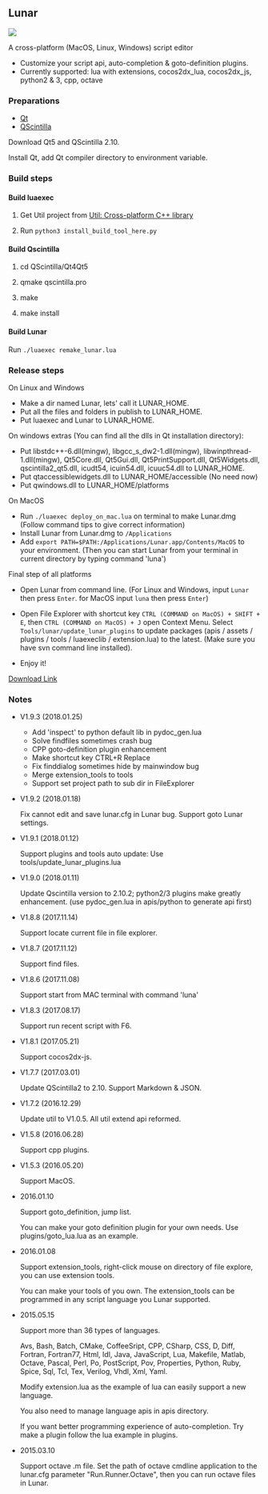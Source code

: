 ## Lunar ##

![](https://github.com/joshua-meng/Lunar/wiki/assets/lunar_linux.png)

A cross-platform (MacOS, Linux, Windows) script editor

- Customize your script api, auto-completion & goto-definition plugins.
- Currently supported: lua with extensions, cocos2dx_lua, cocos2dx_js, python2 & 3, cpp, octave 

### Preparations ###

- [Qt](https://www.qt.io/)
- [QScintilla](https://github.com/jie-meng/QScintilla)

Download Qt5 and QScintilla 2.10.

Install Qt, add Qt compiler directory to environment variable.

### Build steps ###

#### Build luaexec ####

1. Get Util project from [Util: Cross-platform C++ library](https://github.com/jie-meng/Util)

2. Run `python3 install_build_tool_here.py`
 
#### Build Qscintilla ####

1. cd QScintilla/Qt4Qt5

2. qmake qscintilla.pro

3. make

4. make install

#### Build Lunar ####

Run `./luaexec remake_lunar.lua`

### Release steps ###

On Linux and Windows 

- Make a dir named Lunar, lets' call it LUNAR_HOME. 
- Put all the files and folders in publish to LUNAR_HOME.
- Put luaexec and Lunar to LUNAR_HOME.

On windows extras (You can find all the dlls in Qt installation directory):

- Put libstdc++-6.dll(mingw), libgcc_s_dw2-1.dll(mingw), libwinpthread-1.dll(mingw), Qt5Core.dll, Qt5Gui.dll,  Qt5PrintSupport.dll, Qt5Widgets.dll, qscintilla2_qt5.dll, icudt54, icuin54.dll, icuuc54.dll to LUNAR_HOME.
- Put qtaccessiblewidgets.dll to LUNAR_HOME/accessible (No need now)
- Put qwindows.dll to LUNAR_HOME/platforms

On MacOS

- Run `./luaexec deploy_on_mac.lua` on terminal to make Lunar.dmg (Follow command tips to give correct information)
- Install Lunar from Lunar.dmg to `/Applications`
- Add `export PATH=$PATH:/Applications/Lunar.app/Contents/MacOS` to your environment. (Then you can start Lunar from your terminal in current directory by typing command 'luna')

Final step of all platforms

- Open Lunar from command line. (For Linux and Windows, input `Lunar` then press `Enter`. for MacOS input `luna` then press `Enter`)

- Open File Explorer with shortcut key `CTRL (COMMAND on MacOS) + SHIFT + E`, then `CTRL (COMMAND on MacOS) + J` open Context Menu. Select `Tools/lunar/update_lunar_plugins` to update packages (apis / assets / plugins / tools / luaexeclib / extension.lua) to the latest. (Make sure you have svn command line installed).

- Enjoy it!

[Download Link](https://github.com/jie-meng/Lunar/releases)

### Notes ###

- V1.9.3 (2018.01.25)

    - Add 'inspect' to python default lib in pydoc_gen.lua
    - Solve findfiles sometimes crash bug
    - CPP goto-definition plugin enhancement
    - Make shortcut key CTRL+R Replace
    - Fix finddialog sometimes hide by mainwindow bug
    - Merge extension_tools to tools
    - Support set project path to sub dir in FileExplorer

- V1.9.2 (2018.01.18)

    Fix cannot edit and save lunar.cfg in Lunar bug. Support goto Lunar settings.

- V1.9.1 (2018.01.12)

    Support plugins and tools auto update: Use tools/update_lunar_plugins.lua

- V1.9.0 (2018.01.11)

    Update Qscintilla version to 2.10.2; python2/3 plugins make greatly enhancement. (use pydoc_gen.lua in apis/python to generate api first)

- V1.8.8 (2017.11.14)
    
    Support locate current file in file explorer.

- V1.8.7 (2017.11.12)
    
    Support find files.
    
- V1.8.6 (2017.11.08)
	
    Support start from MAC terminal with command 'luna'

- V1.8.3 (2017.08.17)

    Support run recent script with F6.
    
- V1.8.1 (2017.05.21)
    
    Support cocos2dx-js.
    
- V1.7.7 (2017.03.01)

    Update QScintilla2 to 2.10. Support Markdown & JSON.

- V1.7.2 (2016.12.29)
	
    Update util to V1.0.5. All util extend api reformed.
    
- V1.5.8 (2016.06.28)
    
    Support cpp plugins.

- V1.5.3 (2016.05.20)

    Support MacOS.
    
- 2016.01.10
    
    Support goto_definition, jump list.

    You can make your goto definition plugin for your own needs. Use plugins/goto_lua.lua as an example.
   
- 2016.01.08

	Support extension_tools, right-click mouse on directory of file explore, you can use extension tools.
	
	You can make your tools of you own. The extension_tools can be programmed in any script language you Lunar supported.
    
- 2015.05.15

	Support more than 36 types of languages.
	
	Avs, Bash, Batch, CMake, CoffeeSript, CPP, CSharp, CSS, D, Diff, Fortran, Fortran77, Html, Idl, 
	Java, JavaScript, Lua, Makefile, Matlab, Octave, Pascal, Perl, Po, PostScript, Pov, Properties, 
	Python, Ruby, Spice, Sql, Tcl, Tex, Verilog, Vhdl, Xml, Yaml.
	
	Modify extension.lua as the example of lua can easily support a new language.
	
	You also need to manage language apis in apis directory.

	If you want better programming experience of auto-completion. Try make a plugin follow the lua example in plugins.

- 2015.03.10

	Support octave .m file. Set the path of octave cmdline application to the lunar.cfg parameter "Run.Runner.Octave", then you can run octave files in Lunar.
